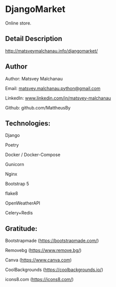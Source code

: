 # DjangoMarket

Online store.
## Detail Description

http://matsveymalchanau.info/djangomarket/
## Author

Author: Matsvey Malchanau 

Email: matsvey.malchanau.python@gmail.com

LinkedIn: www.linkedin.com/in/matsvey-malchanau

Github: github.com/MattheusBy 


## Technologies:
Django

Poetry

Docker / Docker-Compose

Gunicorn

Nginx

Bootstrap 5

flake8

OpenWeatherAPI

Celery+Redis

## Gratitude:

Bootstrapmade (https://bootstrapmade.com/)

Removebg (https://www.remove.bg/)

Canva (https://www.canva.com)

CoolBackgrounds (https://coolbackgrounds.io/)

icons8.com (https://icons8.com/)